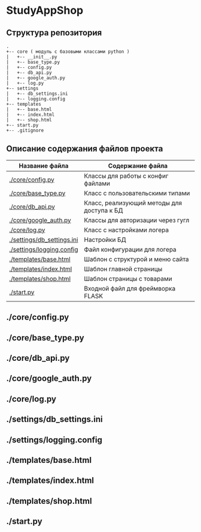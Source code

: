 # StudyAppShop

## Структура репозитория
```
.
+-- core ( модуль с базовыми классами python )
|   +-- __init__.py
|   +-- base_type.py
|   +-- config.py
|   +-- db_api.py
|   +-- google_auth.py
|   +-- log.py
+-- settings
|   +-- db_settings.ini
|   +-- logging.config
+-- templates
|   +-- base.html
|   +-- index.html
|   +-- shop.html
+-- start.py
+-- .gitignore
```
## Описание содержания файлов проекта
Название файла                                  | Содержание файла
------------------------------------------------|----------------------
[./core/config.py](#config_py)                  | Классы для работы с конфиг файлами
[./core/base_type.py](#base_type_py)            | Класс с пользовательскими типами
[./core/db_api.py](#db_api_py)                  | Класс, реализующий методы для доступа к БД
[./core/google_auth.py](#google_auth_py)        | Классы для авторизации через гугл
[./core/log.py](#log_py)                        | Класс с настройками логера
[./settings/db_settings.ini](#db_settings_ini)  | Настройки БД
[./settings/logging.config](#logging_config)    | Файл конфигурации для логера
[./templates/base.html](#base_html)             | Шаблон с структурой и меню сайта
[./templates/index.html](#index_html)           | Шаблон главной страницы
[./templates/shop.html](#shop_html)             | Шаблон страницы с товарами
[./start.py](#start_py)                         | Входной файл для фреймворка FLASK

<a name="config_py"></a> ./core/config.py
-----------------------------------------------------------------------

<a name="base_type_py"></a> ./core/base_type.py
-----------------------------------------------------------------------

<a name="db_api_py"></a> ./core/db_api.py
-----------------------------------------------------------------------

<a name="google_auth_py"></a> ./core/google_auth.py
-----------------------------------------------------------------------

<a name="log_py"></a> ./core/log.py
-----------------------------------------------------------------------

<a name="db_settings_ini"></a> ./settings/db_settings.ini
-----------------------------------------------------------------------

<a name="logging_config"></a> ./settings/logging.config
-----------------------------------------------------------------------

<a name="base_html"></a> ./templates/base.html
-----------------------------------------------------------------------

<a name="index_html"></a> ./templates/index.html
-----------------------------------------------------------------------

<a name="shop_html"></a> ./templates/shop.html
-----------------------------------------------------------------------

<a name="start_py"></a> ./start.py
-----------------------------------------------------------------------
